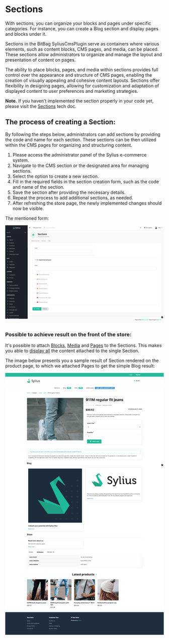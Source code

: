 # Sections

With sections, you can organize your blocks and pages under specific categories.
For instance, you can create a Blog section and display pages and blocks under it.

Sections in the BitBag SyliusCmsPlugin serve as containers where various elements, such as content blocks, CMS pages,
and media, can be placed. These sections allow administrators to organize and manage the layout and presentation of content on pages.

The ability to place blocks, pages, and media within sections provides full control over the appearance and structure of CMS pages,
enabling the creation of visually appealing and cohesive content layouts. Sections offer flexibility in designing pages,
allowing for customization and adaptation of displayed content to user preferences and marketing strategies.

**Note.** If you haven't implemented the section properly in your code yet, please visit the [Sections](sections.md) tech doc.

## The process of creating a Section:

By following the steps below, administrators can add sections by providing the code and name for each section. These sections can be then utilized within the CMS pages for organizing and structuring content.

1. Please access the administrator panel of the Sylius e-commerce system.
2. Navigate to the CMS section or the designated area for managing sections.
3. Select the option to create a new section.
4. Fill in the required fields in the section creation form, such as the code and name of the section.
5. Save the section after providing the necessary details.
6. Repeat the process to add additional sections, as needed.
7. After refreshing the store page, the newly implemented changes should now be visible.

The mentioned form:

![Screenshot showing content management config in admin](sections_create_cms.png)

### Possible to achieve result on the front of the store:

It's possible to attach [Blocks](use_case_blocks.md), [Media](use_case_media.md) and [Pages](use_case_pages.md) to the Sections. This makes you able to [display all](sections.md) the content attached to the single Section.

The image below presents you a sample result of Section rendered on the product page, to which we attached Pages to get the simple Blog result:

![Screenshot showing content management config in admin](section_cms_result.png)


